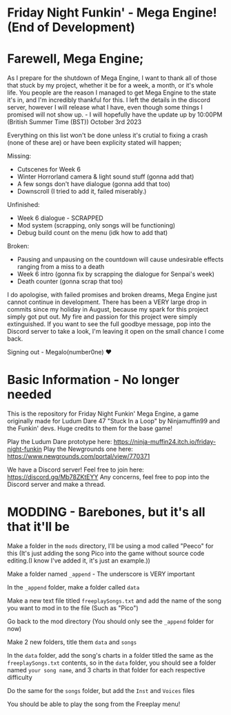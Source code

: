 # Friday Night Funkin' - Mega Engine! (End of Development)

# Farewell, Mega Engine;
As I prepare for the shutdown of Mega Engine, I want to thank all of those that stuck by my project, whether it be for a week, a month, or it's whole life. You people are the reason I managed to get Mega Engine to the state it's in, and I'm incredibly thankful for this. I left the details in the discord server, however I will release what I have, even though some things I promised will not show up. - I will hopefully have the update up by 10:00PM (British Summer Time (BST)) October 3rd 2023

Everything on this list won't be done unless it's crutial to fixing a crash (none of these are) or have been explicity stated will happen;

Missing:
 - Cutscenes for Week 6
 - Winter Horrorland camera & light sound stuff (gonna add that)
 - A few songs don't have dialogue (gonna add that too)
 - Downscroll (I tried to add it, failed miserably.)

Unfinished: 
 - Week 6 dialogue - SCRAPPED
 - Mod system (scrapping, only songs will be functioning)
 - Debug build count on the menu (idk how to add that)

Broken:
 - Pausing and unpausing on the countdown will cause undesirable effects ranging from a miss to a death
 - Week 6 intro (gonna fix by scrapping the dialogue for Senpai's week)
 - Death counter (gonna scrap that too)

I do apologise, with failed promises and broken dreams, Mega Engine just cannot continue in development. There has been a VERY large drop in commits since my holiday in August, because my spark for this project simply got put out. My fire and passion for this project were simply extinguished. If you want to see the full goodbye message, pop into the Discord server to take a look, I'm leaving it open on the small chance I come back.

Signing out - Megalo(number0ne) ❤️


# Basic Information - No longer needed
This is the repository for Friday Night Funkin' Mega Engine, a game originally made for Ludum Dare 47 "Stuck In a Loop" by Ninjamuffin99 and the Funkin' devs.
Huge credits to them for the base game!

Play the Ludum Dare prototype here: https://ninja-muffin24.itch.io/friday-night-funkin
Play the Newgrounds one here: https://www.newgrounds.com/portal/view/770371

We have a Discord server! Feel free to join here: https://discord.gg/Mb78ZKtEYY
Any concerns, feel free to pop into the Discord server and make a thread.

# MODDING - Barebones, but it's all that it'll be
Make a folder in the `mods` directory, I'll be using a mod called "Peeco" for this (It's just adding the song Pico into the game without source code editing.(I know I've added it, it's just an example.))

Make a folder named `_append` - The underscore is VERY important

In the `_append` folder, make a folder called `data`

Make a new text file titled `freeplaySongs.txt` and add the name of the song you want to mod in to the file (Such as "Pico")

Go back to the mod directory (You should only see the `_append` folder for now)

Make 2 new folders, title them `data` and `songs`

In the `data` folder, add the song's charts in a folder titled the same as the `freeplaySongs.txt` contents, so in the `data` folder, you should see a folder named `your song name`, and 3 charts in that folder for each respective difficulty

Do the same for the `songs` folder, but add the `Inst` and `Voices` files

You should be able to play the song from the Freeplay menu!
